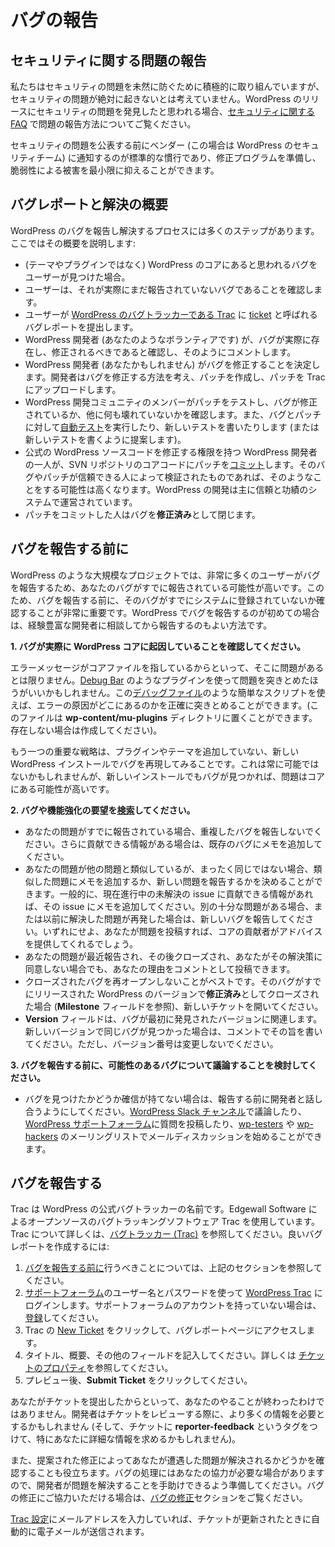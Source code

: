 <!--
# Reporting Bugs
-->

# バグの報告

<!--
## Reporting Security Issues
-->

## セキュリティに関する問題の報告

<!--
While we try to be proactive in preventing security problems, we do not assume they’ll never come up. If you believe you’ve found a security problem in a release of WordPress, please see the [Security FAQ](https://make.wordpress.org/core/handbook/reporting-security-vulnerabilities/) for information on how to report the problem.
-->

私たちはセキュリティの問題を未然に防ぐために積極的に取り組んでいますが、セキュリティの問題が絶対に起きないとは考えていません。WordPress のリリースにセキュリティの問題を発見したと思われる場合、[セキュリティに関する FAQ](https://ja.wordpress.org/team/handbook/core/reporting-security-vulnerabilities/) で問題の報告方法についてご覧ください。

<!--
It is standard practice to notify the vendor (the WordPress security team, in this case) of a security problem before publicizing, so a fix can be prepared, and public damage due to the vulnerability minimized.
-->

セキュリティの問題を公表する前にベンダー (この場合は WordPress のセキュリティチーム) に通知するのが標準的な慣行であり、修正プログラムを準備し、脆弱性による被害を最小限に抑えることができます。

<!--
## Overview of Bug Reporting and Resolution
-->

## バグレポートと解決の概要

<!--
There are many steps in the process of reporting and resolving a bug in WordPress. Here is an overview:
-->

WordPress のバグを報告し解決するプロセスには多くのステップがあります。ここではその概要を説明します:

<!--
*   A user finds a bug that appears to be in the core of WordPress (not a theme or a plugin).
*   The user confirms it is actually a bug which has not yet been reported.
*   The user submits a bug report, called a [ticket](https://make.wordpress.org/core/handbook/glossary/#ticket), to [Trac, the WordPress Bug Tracker](https://make.wordpress.org/core/handbook/trac/).
*   A WordPress developer (who is a volunteer, like you) confirms that the bug does actually exist, and that it should be fixed, and comments as such.
*   A WordPress developer (which could be you) decides to fix the bug. The developer figures out how to fix the bug, create a patch, and uploads the patch to Trac.
*   Members of the WordPress development community test the patch to see if it fixes the bug, and doesn’t break anything else. They may also run [Automated Tests](https://make.wordpress.org/core/handbook/automated-testing/) against the bug and patch, and write new tests (or suggest new tests be written).
*   One of the WordPress developers with authority to modify the official WordPress source code [commits](https://make.wordpress.org/core/handbook/glossary/#commit-verb) the patch to the core code in the SVN repository. They are more likely to do this if the bug and patch has been verified by someone they trust – WordPress development operates largely on a system of trust and merit.
*   The person who commits the patch closes the bug as **fixed**.
-->

*   (テーマやプラグインではなく) WordPress のコアにあると思われるバグをユーザーが見つけた場合。
*   ユーザーは、それが実際にまだ報告されていないバグであることを確認します。
*   ユーザーが [WordPress のバグトラッカーである Trac](https://ja.wordpress.org/team/handbook/core/trac/) に [ticket](https://ja.wordpress.org/team/handbook/core/glossary/#ticket) と呼ばれるバグレポートを提出します。
*   WordPress 開発者 (あなたのようなボランティアです) が、バグが実際に存在し、修正されるべきであると確認し、そのようにコメントします。
*   WordPress 開発者 (あなたかもしれません) がバグを修正することを決定します。開発者はバグを修正する方法を考え、パッチを作成し、パッチを Trac にアップロードします。
*   WordPress 開発コミュニティのメンバーがパッチをテストし、バグが修正されているか、他に何も壊れていないかを確認します。また、バグとパッチに対して[自動テスト](https://ja.wordpress.org/team/handbook/core/automated-testing/)を実行したり、新しいテストを書いたりします (または新しいテストを書くように提案します)。
*   公式の WordPress ソースコードを修正する権限を持つ WordPress 開発者の一人が、SVN リポジトリのコアコードにパッチを[コミット](https://ja.wordpress.org/team/handbook/core/glossary/#commit-verb)します。そのバグやパッチが信頼できる人によって検証されたものであれば、そのようなことをする可能性は高くなります。WordPress の開発は主に信頼と功績のシステムで運営されています。
*   パッチをコミットした人はバグを**修正済み**として閉じます。

<!--
## Before You Report a Bug
-->

## バグを報告する前に

<!--
With large projects like WordPress, so many users report bugs that there’s a good chance your bug has already been reported. Because of this, it’s very important to check to ensure it’s not already in the system before you submit it. If you are new to reporting bugs in WordPress, it is also a good idea to discuss the issue with more experienced developers before reporting it.
-->

WordPress のような大規模なプロジェクトでは、非常に多くのユーザーがバグを報告するため、あなたのバグがすでに報告されている可能性が高いです。このため、バグを報告する前に、そのバグがすでにシステムに登録されていないか確認することが非常に重要です。WordPress でバグを報告するのが初めての場合は、経験豊富な開発者に相談してから報告するのもよい方法です。

<!--
**1\. Make sure the bug is actually caused by WordPress core.**
-->

**1\. バグが実際に WordPress コアに起因していることを確認してください。**

<!--
Just because an error message points to a core file, doesn’t mean that’s where the problem is. You may want to use a plugin like [Debug Bar](https://wordpress.org/extend/plugins/debug-bar/) to track down the problem. A simple script like this [debugging file](http://gist.github.com/625769) could help you see where exactly the error is coming from. (You can place this file in your **wp-content/mu-plugins** directory; create it if it doesn’t exist.)
-->

エラーメッセージがコアファイルを指しているからといって、そこに問題があるとは限りません。[Debug Bar](https://wordpress.org/extend/plugins/debug-bar/) のようなプラグインを使って問題を突きとめたほうがいいかもしれません。この[デバッグファイル](http://gist.github.com/625769)のような簡単なスクリプトを使えば、エラーの原因がどこにあるのかを正確に突きとめることができます。(このファイルは **wp-content/mu-plugins** ディレクトリに置くことができます。存在しない場合は作成してください)。

<!--
Another key strategy is to try and replicate the bug in a fresh WordPress install with no extra plugins or themes. While this may not always be possible, if you can find it in a fresh install, the issue is much more likely to be in core.
-->

もう一つの重要な戦略は、プラグインやテーマを追加していない、新しい WordPress インストールでバグを再現してみることです。これは常に可能ではないかもしれませんが、新しいインストールでもバグが見つかれば、問題はコアにある可能性が高いです。

<!--
**2\. [Search](https://core.trac.wordpress.org/search) for your bug or enhancement request.**
-->

**2\. バグや機能強化の要望を[検索](https://core.trac.wordpress.org/search)してください。**

<!--
*   If your issue has already been reported, please do not report a duplicate bug. If you have further information to contribute, add a note to the existing bug.
*   If your issue is similar, but not quite the same as another issue, you may decide whether to add a note to the similar issue, or report a new one. In general, if you just have more information to contribute to a current, open issue, simply add a note to that issue. If you have a different enough issue, or if you are experiencing a recurrence of an issue that was previously resolved, report a new bug. Either way, core contributors will offer you guidance once you’ve posted about your issue.
*   If your issue was recently reported and then closed, and you do not agree with the resolution, you can still post comments as to your reasoning.
*   It is best not to re-open bugs that have been closed for some time. If the bug was closed as **fixed** for a version of WordPress that has been released already (see the **Milestone** field), open a new ticket.
*   The **Version** field relates to the version in which the bug was originally discovered. If you’re seeing the same bug in a newer version, mention so in a comment, but please do not change the version number.
-->

*   あなたの問題がすでに報告されている場合、重複したバグを報告しないでください。さらに貢献できる情報がある場合は、既存のバグにメモを追加してください。
*   あなたの問題が他の問題と類似しているが、まったく同じではない場合、類似した問題にメモを追加するか、新しい問題を報告するかを決めることができます。一般的に、現在進行中の未解決の issue に貢献できる情報があれば、その issue にメモを追加してください。別の十分な問題がある場合、または以前に解決した問題が再発した場合は、新しいバグを報告してください。いずれにせよ、あなたが問題を投稿すれば、コアの貢献者がアドバイスを提供してくれるでしょう。
*   あなたの問題が最近報告され、その後クローズされ、あなたがその解決策に同意しない場合でも、あなたの理由をコメントとして投稿できます。
*   クローズされたバグを再オープンしないことがベストです。そのバグがすでにリリースされた WordPress のバージョンで**修正済み**としてクローズされた場合 (**Milestone** フィールドを参照)、新しいチケットを開いてください。
*   **Version** フィールドは、バグが最初に発見されたバージョンに関連します。新しいバージョンで同じバグが見つかった場合は、コメントでその旨を書いてください。ただし、バージョン番号は変更しないでください。

<!--
**3\. Consider discussing a possible bug before reporting it.**
-->

**3\. バグを報告する前に、可能性のあるバグについて議論することを検討してください。**

<!--
*   If you aren’t sure that you’ve found a bug, you should attempt to discuss it with a developer before reporting it. You can discuss your issue on the [WordPress Slack Channel](https://make.wordpress.org/chat/), post a question on the [WordPress Support Forum](https://wordpress.org/support/), or start an email discussion on the [wp-testers](https://codex.wordpress.org/Mailing_Lists#Testers) or [wp-hackers](https://codex.wordpress.org/Mailing_Lists#Hackers) mailing lists.
-->

*   バグを見つけたかどうか確信が持てない場合は、報告する前に開発者と話し合うようにしてください。[WordPress Slack チャンネル](https://make.wordpress.org/chat/)で議論したり、[WordPress サポートフォーラム](https://wordpress.org/support/)に質問を投稿したり、[wp-testers](https://codex.wordpress.org/Mailing_Lists#Testers) や [wp-hackers](https://codex.wordpress.org/Mailing_Lists#Hackers) のメーリングリストでメールディスカッションを始めることができます。

<!--
## Reporting a Bug
-->

## バグを報告する

<!--
Trac is the name of the official WordPress bug tracker. It uses the open source bug tracking software Trac, by Edgewall Software. To learn more about Trac, see [The Bug Tracker (Trac)](https://make.wordpress.org/core/handbook/trac/). To create a good bug report:
-->

Trac は WordPress の公式バグトラッカーの名前です。Edgewall Software によるオープンソースのバグトラッキングソフトウェア Trac を使用しています。Trac について詳しくは、[バグトラッカー (Trac)](https://ja.wordpress.org/team/handbook/core/trac/) を参照してください。良いバグレポートを作成するには:

<!--
1.  Read the section above about what to do [before reporting a bug](#before-you-report-a-bug).
2.  Log onto [WordPress Trac](https://core.trac.wordpress.org/) using your [support forum](https://wordpress.org/support/) username and password. If you don’t have an account at the support forums, you can [register](https://wordpress.org/support/register.php).
3.  Click [New Ticket](https://core.trac.wordpress.org/newticket) in Trac to reach the bug reporting page.
4.  Fill in the title, summary, and other fields. For more, see the section on [Ticket Properties](https://make.wordpress.org/core/handbook/trac/#ticket-properties).
5.  Click **Submit Ticket** after previewing it.
-->

1.  [バグを報告する前に](https://ja.wordpress.org/team/handbook/core/testing/reporting-bugs/#before-you-report-a-bug)行うべきことについては、上記のセクションを参照してください。
2.  [サポートフォーラム](https://wordpress.org/support/)のユーザー名とパスワードを使って [WordPress Trac](https://core.trac.wordpress.org/) にログインします。サポートフォーラムのアカウントを持っていない場合は、[登録](https://wordpress.org/support/register.php)してください。
3.  Trac の [New Ticket](https://core.trac.wordpress.org/newticket) をクリックして、バグレポートページにアクセスします。
4.  タイトル、概要、その他のフィールドを記入してください。詳しくは [チケットのプロパティ](https://ja.wordpress.org/team/handbook/core/trac/#ticket-properties)を参照してください。
5.  プレビュー後、**Submit Ticket** をクリックしてください。

<!--
Your involvement doesn’t end after you’ve submitted a ticket. Developers may need more information as they review the ticket (and may specifically request more information from you by tagging the ticket with **reporter-feedback**).
-->

あなたがチケットを提出したからといって、あなたのやることが終わったわけではありません。開発者はチケットをレビューする際に、より多くの情報を必要とするかもしれません (そして、チケットに **reporter-feedback** というタグをつけて、特にあなたに詳細な情報を求めるかもしれません)。

<!--
You can also help by verifying that proposed fixes solve the problem you were experiencing. The processing of your bug may require your participation, so please be willing and prepared to aid the developers in resolving the issue. If you’d like to help fix the bug, see the section on [Fixing Bugs](https://make.wordpress.org/core/handbook/fixing-bugs/).
-->

また、提案された修正によってあなたが遭遇した問題が解決されるかどうかを確認することも役立ちます。バグの処理にはあなたの協力が必要な場合がありますので、開発者が問題を解決することを手助けできるよう準備してください。バグの修正にご協力いただける場合は、[バグの修正](https://ja.wordpress.org/team/handbook/core/fixing-bugs/)セクションをご覧ください。

<!--
You will be automatically emailed when your tickets are updated if you’ve entered your email address in [your Trac preferences](https://core.trac.wordpress.org/prefs).
-->

[Trac 設定](https://core.trac.wordpress.org/prefs)にメールアドレスを入力していれば、チケットが更新されたときに自動的に電子メールが送信されます。
